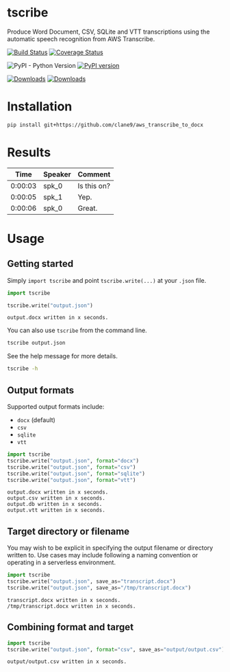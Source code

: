 tscribe
=======

Produce Word Document, CSV, SQLite and VTT transcriptions using the automatic speech recognition from AWS Transcribe.

[![Build Status](https://travis-ci.com/kibaffo33/aws_transcribe_to_docx.svg?branch=master)](https://travis-ci.com/kibaffo33/aws_transcribe_to_docx)
[![Coverage Status](https://coveralls.io/repos/github/kibaffo33/aws_transcribe_to_docx/badge.svg?branch=master)](https://coveralls.io/github/kibaffo33/aws_transcribe_to_docx?branch=master)

![PyPI - Python Version](https://img.shields.io/pypi/pyversions/tscribe)
[![PyPI version](https://badge.fury.io/py/tscribe.svg)](https://badge.fury.io/py/tscribe)

[![Downloads](https://pepy.tech/badge/tscribe)](https://pepy.tech/project/tscribe)
[![Downloads](https://pepy.tech/badge/tscribe/month)](https://pepy.tech/project/tscribe/month)


# Installation

```bash
pip install git+https://github.com/clane9/aws_transcribe_to_docx
```


# Results

| Time    | Speaker | Comment     |
| ------- | ------- | ----------- |
| 0:00:03 | spk_0   | Is this on? |
| 0:00:05 | spk_1   | Yep.        |
| 0:00:06 | spk_0   | Great.      |


# Usage

## Getting started

Simply `import tscribe` and point `tscribe.write(...)` at your `.json` file.

```python
import tscribe

tscribe.write("output.json")
```
```
output.docx written in x seconds.
```

You can also use `tscribe` from the command line.

```bash
tscribe output.json
```

See the help message for more details.

```bash
tscribe -h
```

## Output formats

Supported output formats include:
* `docx` (default)
* `csv`
* `sqlite`
* `vtt`

```python
import tscribe
tscribe.write("output.json", format="docx")
tscribe.write("output.json", format="csv")
tscribe.write("output.json", format="sqlite")
tscribe.write("output.json", format="vtt")
```
```
output.docx written in x seconds.
output.csv written in x seconds.
output.db written in x seconds.
output.vtt written in x seconds.
```

## Target directory or filename

You may wish to be explicit in specifying the output filename or directory written to. Use cases may include following a naming convention or operating in a serverless environment.

```python
import tscribe
tscribe.write("output.json", save_as="transcript.docx")
tscribe.write("output.json", save_as="/tmp/transcript.docx")
```
```
transcript.docx written in x seconds.
/tmp/transcript.docx written in x seconds.
```

## Combining format and target

```python
import tscribe
tscribe.write("output.json", format="csv", save_as="output/output.csv")
```
```
output/output.csv written in x seconds.
```
